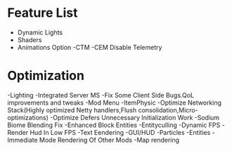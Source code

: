 # Feature List 
- Dynamic Lights
- Shaders
- Animations Option
-CTM
-CEM
Disable Telemetry
# Optimization
-Lighting
-Integrated Server MS
-Fix Some Client Side Bugs.QoL improvements and tweaks
-Mod Menu
-ItemPhysic
-Optimize Networking Stack(Highly optimized Netty handlers,Flush consolidation,Micro-optimizations)
-Optimize Defers Unnecessary Initialization Work
-Sodium Biome Blending Fix
-Enhanced Block Entities
-Entityculling
-Dynamic FPS
-Render Hud In Low FPS
-Text Eendering
-GUI/HUD
-Particles
-Entities
-Immediate Mode Rendering Of Other Mods
-Map rendering
